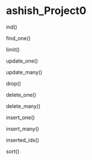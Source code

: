 # ashish_Project0

ind()

find_one()

limit()

update_one()

update_many()

drop()

delete_one()

delete_many()

insert_one()

insert_many()

inserted_ids()

sort()
